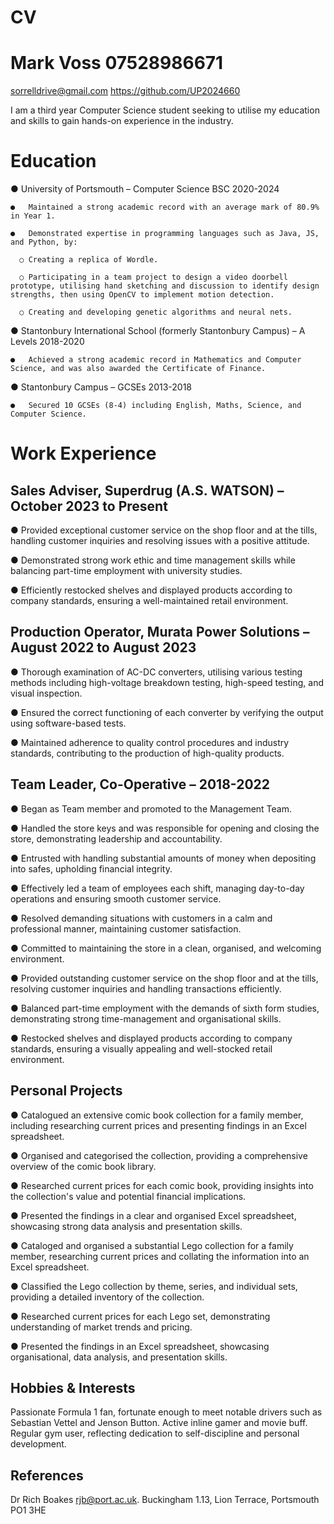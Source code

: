 # CV
# Mark Voss	07528986671
 sorrelldrive@gmail.com
 https://github.com/UP2024660

I am a third year Computer Science student seeking to utilise my education and skills to gain hands-on experience in the industry.

# Education
  ●	University of Portsmouth – Computer Science BSC 2020-2024
    
    ●	Maintained a strong academic record with an average mark of 80.9% in Year 1.
    
    ●	Demonstrated expertise in programming languages such as Java, JS, and Python, by:
    
      ○	Creating a replica of Wordle.
      
      ○	Participating in a team project to design a video doorbell prototype, utilising hand sketching and discussion to identify design strengths, then using OpenCV to implement motion detection.
      
      ○	Creating and developing genetic algorithms and neural nets.
  
  ●	Stantonbury International School (formerly Stantonbury Campus) – A Levels 2018-2020
  
    ●	Achieved a strong academic record in Mathematics and Computer Science, and was also awarded the Certificate of Finance.
  
  ●	Stantonbury Campus – GCSEs 2013-2018
  
    ●	Secured 10 GCSEs (8-4) including English, Maths, Science, and Computer Science.

# Work Experience
## Sales Adviser, Superdrug (A.S. WATSON) – October 2023 to Present
  
  ●	Provided exceptional customer service on the shop floor and at the tills, handling customer inquiries and resolving issues with a positive attitude.
  
  ●	Demonstrated strong work ethic and time management skills while balancing part-time employment with university studies.
  
  ●	Efficiently restocked shelves and displayed products according to company standards, ensuring a well-maintained retail environment.

## Production Operator, Murata Power Solutions – August 2022 to August 2023
  
  ●	Thorough examination of AC-DC converters, utilising various testing methods including high-voltage breakdown testing, high-speed testing, and visual inspection.
  
  ●	Ensured the correct functioning of each converter by verifying the output using software-based tests.
  
  ●	Maintained adherence to quality control procedures and industry standards, contributing to the production of high-quality products.

## Team Leader, Co-Operative – 2018-2022
  ●	Began as Team member and promoted to the Management Team.
  
  ●	Handled the store keys and was responsible for opening and closing the store, demonstrating leadership and accountability.
  
  ●	Entrusted with handling substantial amounts of money when depositing into safes, upholding financial integrity.
  
  ●	Effectively led a team of employees each shift, managing day-to-day operations and ensuring smooth customer service.
  
  ●	Resolved demanding situations with customers in a calm and professional manner, maintaining customer satisfaction.
  
  ●	Committed to maintaining the store in a clean, organised, and welcoming environment.
  
  ●	Provided outstanding customer service on the shop floor and at the tills, resolving customer inquiries and handling transactions efficiently.
  
  ●	Balanced part-time employment with the demands of sixth form studies, demonstrating strong time-management and organisational skills.
  
  ●	Restocked shelves and displayed products according to company standards, ensuring a visually appealing and well-stocked retail environment.

## Personal Projects
  
  ●	Catalogued an extensive comic book collection for a family member, including researching current prices and presenting findings in an Excel spreadsheet.
  
  ●	Organised and categorised the collection, providing a comprehensive overview of the comic book library.
  
  ●	Researched current prices for each comic book, providing insights into the collection's value and potential financial implications.
  
  ●	Presented the findings in a clear and organised Excel spreadsheet, showcasing strong data analysis and presentation skills.
  
  ●	Cataloged and organised a substantial Lego collection for a family member, researching current prices and collating the information into an Excel spreadsheet.
  
  ●	Classified the Lego collection by theme, series, and individual sets, providing a detailed inventory of the collection.
  
  ●	Researched current prices for each Lego set, demonstrating understanding of market trends and pricing.
  
  ●	Presented the findings in an Excel spreadsheet, showcasing organisational, data analysis, and presentation skills.

## Hobbies & Interests

Passionate Formula 1 fan, fortunate enough to meet notable drivers such as Sebastian Vettel and Jenson Button.  Active inline gamer and movie buff.  Regular gym user, reflecting dedication to self-discipline and personal development.

## References
Dr Rich Boakes <rjb@port.ac.uk>. Buckingham 1.13, Lion Terrace, Portsmouth PO1 3HE

